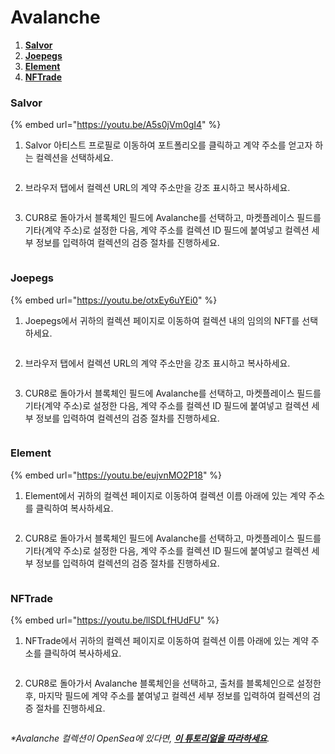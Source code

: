 # Avalanche

1. [**Salvor**](avalanche.md#salvor)
2. [**Joepegs**](avalanche.md#joepegs)
3. [**Element**](avalanche.md#element)
4. [**NFTrade**](avalanche.md#nftrade)

### Salvor

{% embed url="https://youtu.be/A5s0jVm0gI4" %}

1. Salvor 아티스트 프로필로 이동하여 포트폴리오를 클릭하고 계약 주소를 얻고자 하는 컬렉션을 선택하세요.

<figure><img src="../../.gitbook/assets/Screenshot 2024-09-19 at 08.40.56.png" alt=""><figcaption></figcaption></figure>

2. 브라우저 탭에서 컬렉션 URL의 계약 주소만을 강조 표시하고 복사하세요.

<figure><img src="../../.gitbook/assets/Screenshot 2024-09-19 at 08.43.29.png" alt=""><figcaption></figcaption></figure>

3. CUR8로 돌아가서 블록체인 필드에 Avalanche를 선택하고, 마켓플레이스 필드를 기타(계약 주소)로 설정한 다음, 계약 주소를 컬렉션 ID 필드에 붙여넣고 컬렉션 세부 정보를 입력하여 컬렉션의 검증 절차를 진행하세요.

<figure><img src="../../.gitbook/assets/Screenshot 2025-01-31 at 11.23.06.png" alt=""><figcaption></figcaption></figure>

### Joepegs

{% embed url="https://youtu.be/otxEy6uYEi0" %}

1. Joepegs에서 귀하의 컬렉션 페이지로 이동하여 컬렉션 내의 임의의 NFT를 선택하세요.

<figure><img src="../../.gitbook/assets/Screenshot 2024-09-19 at 08.49.01.png" alt=""><figcaption></figcaption></figure>

2. 브라우저 탭에서 컬렉션 URL의 계약 주소만을 강조 표시하고 복사하세요.

<figure><img src="../../.gitbook/assets/Screenshot 2024-09-19 at 08.50.27.png" alt=""><figcaption></figcaption></figure>

3. CUR8로 돌아가서 블록체인 필드에 Avalanche를 선택하고, 마켓플레이스 필드를 기타(계약 주소)로 설정한 다음, 계약 주소를 컬렉션 ID 필드에 붙여넣고 컬렉션 세부 정보를 입력하여 컬렉션의 검증 절차를 진행하세요.

<figure><img src="../../.gitbook/assets/Screenshot 2025-01-31 at 11.23.06.png" alt=""><figcaption></figcaption></figure>

### Element

{% embed url="https://youtu.be/eujvnMO2P18" %}

1. Element에서 귀하의 컬렉션 페이지로 이동하여 컬렉션 이름 아래에 있는 계약 주소를 클릭하여 복사하세요.

<figure><img src="../../.gitbook/assets/Screenshot 2024-09-19 at 10.38.38.png" alt=""><figcaption></figcaption></figure>

2. CUR8로 돌아가서 블록체인 필드에 Avalanche를 선택하고, 마켓플레이스 필드를 기타(계약 주소)로 설정한 다음, 계약 주소를 컬렉션 ID 필드에 붙여넣고 컬렉션 세부 정보를 입력하여 컬렉션의 검증 절차를 진행하세요.

<figure><img src="../../.gitbook/assets/Screenshot 2025-01-31 at 11.23.06.png" alt=""><figcaption></figcaption></figure>

### NFTrade

{% embed url="https://youtu.be/llSDLfHUdFU" %}

1. NFTrade에서 귀하의 컬렉션 페이지로 이동하여 컬렉션 이름 아래에 있는 계약 주소를 클릭하여 복사하세요.

<figure><img src="../../.gitbook/assets/Screenshot 2024-09-19 at 10.45.03.png" alt=""><figcaption></figcaption></figure>

2. CUR8로 돌아가서 Avalanche 블록체인을 선택하고, 출처를 블록체인으로 설정한 후, 마지막 필드에 계약 주소를 붙여넣고 컬렉션 세부 정보를 입력하여 컬렉션의 검증 절차를 진행하세요.

<figure><img src="../../.gitbook/assets/Screenshot 2024-09-19 at 08.38.20.png" alt=""><figcaption></figcaption></figure>

_\*Avalanche 컬렉션이 OpenSea에 있다면,_ [_**이 튜토리얼을 따라하세요**_](ethereum-base-polygon-arbitrum-one-optimism.md#opensea)_._